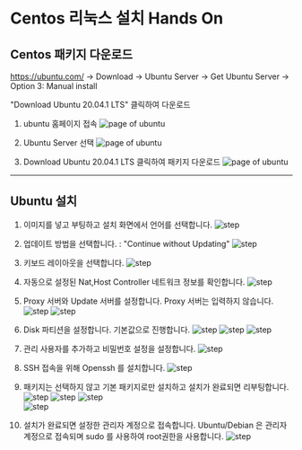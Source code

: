 # Centos 리눅스 설치 Hands On 

## Centos 패키지 다운로드 

https://ubuntu.com/ -> Download -> Ubuntu Server -> Get Ubuntu Server -> Option 3: Manual install 
 
"Download Ubuntu 20.04.1 LTS" 클릭하여 다운로드

1. ubuntu 홈페이지 접속
![page of ubuntu](./img/ubuntu.PNG)

2. Ubuntu Server 선택
![page of ubuntu](./img/download.PNG)

3. Download Ubuntu 20.04.1 LTS 클릭하여 패키지 다운로드
![page of ubuntu](./img/download-1.PNG)
 
---
## Ubuntu 설치

1. 이미지를 넣고 부팅하고 설치 화면에서 언어를 선택합니다.
![step](./img/ubuntu-1.PNG)

2. 업데이트 방법을 선택합니다. : "Continue without Updating"
![step](./img/ubuntu-2.PNG)

3. 키보드 레이아웃을 선택합니다.
![step](./img/ubuntu-3.PNG)

4. 자동으로 설정된 Nat,Host Controller 네트워크 정보를 확인합니다.
![step](./img/ubuntu-4.PNG)


5. Proxy 서버와 Update 서버를 설정합니다. Proxy 서버는 입력하지 않습니다.
![step](./img/ubuntu-5.PNG)
![step](./img/ubuntu-6.PNG)


6. Disk 파티션을 설정합니다. 기본값으로 진행합니다.
![step](./img/ubuntu-7.PNG)
![step](./img/ubuntu-8.PNG) 
![step](./img/ubuntu-8.PNG) 

7. 관리 사용자를 추가하고 비밀번호 설정을 설정합니다.
![step](./img/ubuntu-9.PNG) 

8. SSH 접속을 위해 Openssh 를 설치합니다.
![step](./img/ubuntu-10.PNG) 

9. 패키지는 선택하지 않고 기본 패키지로만 설치하고 설치가 완료되면 리부팅합니다.
![step](./img/ubuntu-11.PNG) 
![step](./img/ubuntu-12.PNG) 
![step](./img/ubuntu-13.PNG)  
![step](./img/ubuntu-14.PNG) 

10. 설치가 완료되면 설정한 관리자 계정으로 접속합니다.
Ubuntu/Debian 은 관리자 계정으로 접속되며 sudo 를 사용하여 root권한을 사용합니다.
![step](./img/ubuntu-15.PNG) 
 
